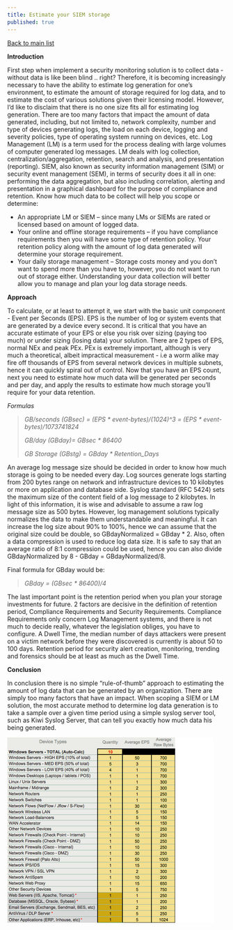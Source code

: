 ```yaml
---
title: Estimate your SIEM storage
published: true
---
```


[Back to main list](./)

**Introduction**

First step when implement a security monitoring solution is to collect data - without data is like been blind .. right?
Therefore, it is becoming increasingly necessary to have the ability to estimate log generation for one’s environment, to estimate the amount of storage required for log data, and to estimate the cost of various solutions given their licensing model.
However, I’d like to disclaim that there is no one size fits all for estimating log generation. There are too many factors that impact the amount of data generated, including, but not limited to, network complexity, number and type of devices generating logs, the load on each device, logging and severity policies, type of operating system running on devices, etc.
Log Management (LM) is a term used for the process dealing with large volumes of computer generated log messages. LM deals with log collection, centralization/aggregation, retention, search and analysis, and presentation (reporting).
SIEM, also known as security information management (SIM) or security event management (SEM), in terms of security does it all in one: performing the data aggregation, but also including correlation, alerting and presentation in a graphical dashboard for the purpose of compliance and retention.
Know how much data to be collect will help you scope or determine:
* An appropriate LM or SIEM – since many LMs or SIEMs are rated or licensed based on amount of logged data.
* Your online and offline storage requirements – if you have compliance requirements then you will have some type of retention policy. Your retention policy along with the amount of log data generated will determine your storage requirement.
* Your daily storage management – Storage costs money and you don’t want to spend more than you have to, however, you do not want to run out of storage either. Understanding your data collection will better allow you to manage and plan your log data storage needs.

**Approach**

To calculate, or at least to attempt it, we start with the basic unit component - Event per Seconds (EPS). EPS is the number of log or system events that are generated by a device every second. It is critical that you have an accurate estimate of your EPS or else you risk over sizing (paying too much) or under sizing (losing data) your solution.
There are 2 types of EPS, normal NEx and peak PEx. PEx is extremely important, although is very much a theoretical, albeit impractical measurement - i.e a worm alike may fire off thousands of EPS from several network devices in multiple subnets, hence it can quickly spiral out of control.
Now that you have an EPS count, next you need to estimate how much data will be generated per seconds and per day, and apply the results to estimate how much storage you’ll require for your data retention.

_Formulas_

>_GB/seconds (GBsec) = (EPS * event-bytes)/(1024)^3 = (EPS * event-bytes)/1073741824_
>
>_GB/day (GBday)= GBsec * 86400_
>
>_GB Storage (GBstg) = GBday * Retention_Days_

An average log message size should be decided in order to know how much storage is going to be needed every day. Log sources generate logs starting from 200 bytes range on network and infrastructure devices to 10 kilobytes or more on application and database side.  Syslog standard (RFC 5424) sets the maximum size of the content field of a log message to 2 kilobytes. In light of this information, it is wise and advisable to assume a raw log message size as 500 bytes.
However, log management solutions typically normalizes the data to make them understandable and meaningful. It can increase the log size about 90% to 100%, hence we can assume that the original size could be double, so GBdayNormalized = GBday * 2. Also, often a data compression is used to reduce log data size. It is safe to say that an average ratio  of 8:1 compression could be used, hence you can also divide GBdayNormalized  by 8 - GBday = GBdayNormalized/8. 

Final formula for GBday would be:

>_GBday = (GBsec * 86400)/4_


The last important point is the retention period when you plan your storage investments for future. 2 factors are decisive in the definition of retention period, Compliance Requirements and Security Requirements. Compliance Requirements only concern Log Management systems, and there is not much to decide really, whatever the legislation obliges, you have to configure. A Dwell Time, the median number of days attackers were present on a victim network before they were discovered is currently is about 50 to 100 days. Retention period for security alert creation, monitoring, trending and forensics should be at least as much as the Dwell Time.


**Conclusion**

In conclusion there is no simple “rule-of-thumb” approach to estimating the amount of log data that can be generated by an organization. There are simply too many factors that have an impact. When scoping a SIEM or LM solution, the most accurate method to determine log data generation is to take a sample over a given time period using a simple syslog server tool, such as Kiwi Syslog Server, that can tell you exactly how much data his being generated.

![siem_eps.png](/assets/siem_eps.png)
